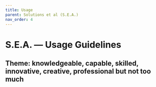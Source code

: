 ```yaml
---
title: Usage
parent: Solutions et al (S.E.A.)
nav_order: 4
---
```


# S.E.A. — Usage Guidelines

## **Theme:** knowledgeable, capable, skilled, innovative, creative, professional but not too much
